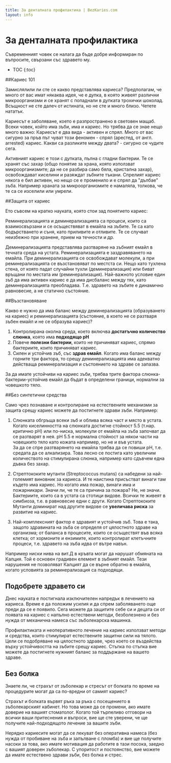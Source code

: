 ```yaml
---
title: За денталната профилактика | BezKaries.com
layout: info
---
```


#  За денталната профилактика

Съвременният човек се налага да бъде добре информиран по въпросите, свързани със здравето му.

* TOC
{:toc}

##Кариес 101

Замислялили ли сте се какво представлява кариеса? Предполагам, че много от вас имат някаква идея, че е дупка, в която живеят различни микроорганизми и се хранят с попаднали в дупката трохички шоколад. Всъщност не сте далеч от истината, но не сте и много близо. Четете нататък.

Кариесът е заболяване, което е разпространено в световен мащаб. Всеки човек, който има зъби, има и кариес. Но трябва да се знае нещо много важно:
Кариесът е два вида - активен и спрял. Много от вас сигурно за пръв път чуват този феномен - спрял (арестед, от англ. arrested) кариес. Какви са разликите между двата? - сигурно се чудите сега.

Активният кариес е този с дупката, пълна с гладни бактерии. Те се хранят със захар (общо понятие за храна, която използват микроорганизмите; да не се разбира само бяла, кристална захар), освобождават киселини и разяждат зъбните тъкани.
Спрелият кариес някога е бил активен, но нещо се е променило и е спрял да "дълбае" зъба. Например храната за микроорганизмите е намаляла, толкова, че те са се изселили или умрели.


##Защита от кариес

Ето съвсем на кратко  науката, която стои зад понятието кариес:  

Реминерализацията и деминерализацията са процеси, които са взаимосвързани и се осъществяват в емайла на зъбите. Те са като бодърстването и съня, като приливите и отливите. Те се случват неизбежно при хранене, прием на течности и др. 

Деминерализацията представлява разтваряне на  зъбният емайл в течната среда на устата. Реминерализацията е заздравяването на емайла. При деминерализацията се освобождават молекули, а при реминерализацията се възстановяват по местста си. Нещо като тухлена стена, от която падат случайни тухли (деминерализация) или биват връщани по местата им (реминерализация).
Най-важното условие един зъб да има активен кариес е да има дисбаланс между тях, като деминерализацията преобладава. Т.е. здравето на зъбите е динамично равновесие, а не статично състояние.


##Възстановяване

Какво е нужно да има баланс между деминерализацията (образуването на кариес) и реминерализацията (състояние, в което не се разтваря зъбен емайл и не се образува кариес)?

1. Контролирана околна среда, което включва **достатъчно количество слюнка**, която има **подходящо pH**
2. Повече **полезни бактерии**, които не причиняват кариес, спрямо бактериите, които причиняват кариес.
3. Силен и устойчив зъб, със **здрав емайл**.
Когато има баланс между горните три фактора, то срещу деминерализацията има адекватно действаща реминерализация и състоянието на здраве се запазва. 

За да имате устойчиви на кариес зъби, трябва трите фактора слюнка-бактерии-устойчив емайл да бъдат в определени граници, нормални за човешкото тяло. 


##Без синтетични средства

Само чрез познаване и контролиране на естествените механизми за защита срещу кариес можете да постигнете здрави зъби. Например:

1. Слюнката обгръща всеки зъб и облива всяка част и място в устата. Когато киселинността на слюнката достигне стойност 5.5 (т.нар. критично pH) или по-ниска, молекули от емайла на зъба започват да се разтварят в нея. pH 5.5 е нормална стойност за някои части на човешкито тяло като кожата например, но не и във устата.<br />
За да се спре разтварянето на емайла трябва да се повиши pH, т.е. средата да се алкализира. Това лесно се постига като увеличим количеството на стимулирана слюнка, например като сдъвчем една дъвка без захар.

2. Стрептококите мутанти (Streptococcus mutans) са набедени за най-големият виновник за кариеса. И те наистина присъстват винаги там където има кариес. Но когато има пожар, винаги има и пожарникари. Значи ли, че те са причина за пожара? Не, не значи. 
Бактериите, които са в устата са стотици видове. Всички те живеят в симбиоза, т.е. в равновесие едни с други. Когато Стрептококите Мутанти доминират над другите видове се **увеличава риска** за развитие на кариес.

3. Най-комплексният фактор е здравият и устойчив зъб. Това е така, защото здравината на зъба се определя от цялостното здраве на организма; от баланса в процесите, които се осъществят във всяка клетка; от хормоните и ензимите, които контролират клетъчните процеси, т.е. здравето на зъба идва от вътре навън. 

Например ниски нива на вит.Д в кръвта могат да нарушат обмяната на Калция. Той е основен градивен елемент в зъбният емайл. Тези нарушения не позволяват Калцият да се върне обратно в емайла, когато условията за реминерализация са подходящи.


## Подобрете здравето си

Днес науката е постигнала изключителен напредък в лечението на кариеса. Време е да положим усилия и да спрем заболяването още преди да се е появило. Сега можете да защитите себе си и децата си от появата на кариес с напълно естествени методи, безболезнено и без нужда от механична намеса със зъболекарска машинка. 

Профилактиката и неоперативното лечение на кариес използват методи и средства, които стимулират естествените защитни сили на тялото. Цели се подобряване на цялостното здраве, чрез което се въздейства върху устойчивостта на зъбите срещу кариес. Стъпка по стъпка вие можете да постигнете нужният баланс за поддържане на вашето здраве.


## Без болка

Знаете ли, че страхът от зъболекар и стресът от болката по време на процедурите могат да са по-вредни от самият кариес? 

Страхът и болката вървят ръка за ръка с посещението в зъболекарският кабинет. Но това може да се промени, ако имате доверие на вашият стоматолог. Когато той търпеливо отговори на всички ваши притеснения и въпроси, вие ще сте уверени, че ще получите най-подходящото лечение за вашите зъби. 

Нерядко кариесите могат да се лекуват без оперативна намеса (без нужда от пробиване на зъба и запълване с пломба) и вие ще получите насоки за това, ако имате мотивация да работите в тази посока, заедно с вашият доверен зъболекар. С упоритост и постоянство, вие можете да имате естествено здрави зъби, без болка и стрес.
